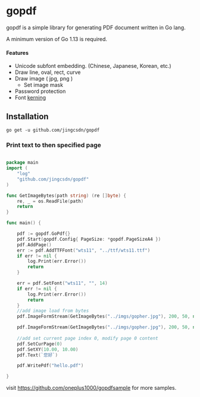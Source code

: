 # gopdf

gopdf is a simple library for generating PDF document written in Go lang.

A minimum version of Go 1.13 is required.

#### Features

- Unicode subfont embedding. (Chinese, Japanese, Korean, etc.)
- Draw line, oval, rect, curve
- Draw image ( jpg, png )
  - Set image mask
- Password protection
- Font [kerning](https://en.wikipedia.org/wiki/Kerning)

## Installation

```
go get -u github.com/jingcsdn/gopdf
```

### Print text to then specified page

```go

package main
import (
	"log"
	"github.com/jingcsdn/gopdf"
)

func GetImageBytes(path string) (re []byte) {
	re, _ = os.ReadFile(path)
	return
}

func main() {

	pdf := gopdf.GoPdf{}
	pdf.Start(gopdf.Config{ PageSize: *gopdf.PageSizeA4 })
	pdf.AddPage()
	err := pdf.AddTTFFont("wts11", "../ttf/wts11.ttf")
	if err != nil {
		log.Print(err.Error())
		return
	}

	err = pdf.SetFont("wts11", "", 14)
	if err != nil {
		log.Print(err.Error())
		return
	}
    //add image load from bytes
    pdf.ImageFormStream(GetImageBytes("../imgs/gopher.jpg"), 200, 50, nil) //print image index 0

    pdf.ImageFormStream(GetImageBytes("../imgs/gopher.jpg"), 200, 50, nil) //print image index 1
    
    //add set current page index 0, modify page 0 content
    pdf.SetCurPage(0)
    pdf.SetXY(10.00, 10.00)
    pdf.Text(`您好`)

    pdf.WritePdf("hello.pdf")

}

```
 
 

visit https://github.com/oneplus1000/gopdfsample for more samples.
